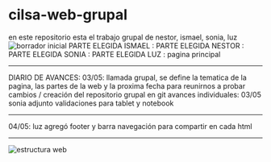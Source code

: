 # cilsa-web-grupal
en este repositorio esta el trabajo grupal de nestor, ismael, sonia, luz
![borrador inicial](https://github.com/user-attachments/assets/97cabee3-a20f-4dbc-9d00-44c3a029213c)
PARTE ELEGIDA ISMAEL :
PARTE ELEGIDA NESTOR :
PARTE ELEGIDA SONIA : 
PARTE ELEGIDA LUZ : pagina principal 
**********************
DIARIO DE AVANCES: 
03/05: llamada grupal, se define la tematica de la pagina, las partes de la web y la proxima fecha para reunirnos a probar cambios / creación del repositorio grupal en git 
avances individuales: 03/05 sonia adjunto validaciones para tablet y notebook 
***********************
04/05: luz agregó footer y barra navegación para compartir en cada html 
***********************
![estructura web](https://github.com/user-attachments/assets/e3a667ab-028f-4b8e-92ab-17cc53b5c8a0)

